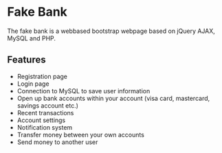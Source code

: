 # Fake Bank
The fake bank is a webbased bootstrap webpage based on jQuery AJAX, MySQL and PHP.

## Features
* Registration page
* Login page
* Connection to MySQL to save user information
* Open up bank accounts within your account (visa card, mastercard, savings account etc.)
* Recent transactions
* Account settings
* Notification system
* Transfer money between your own accounts
* Send money to another user
